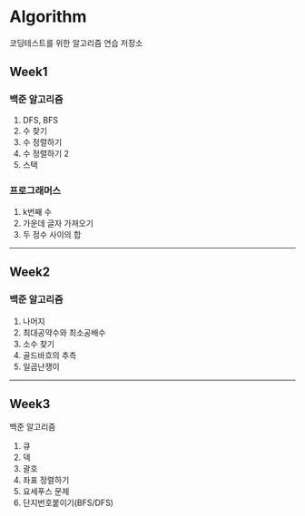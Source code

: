 # Algorithm
코딩테스트를 위한 알고리즘 연습 저장소

## Week1

### 백준 알고리즘 

  1. DFS, BFS
  2. 수 찾기
  3. 수 정렬하기
  4. 수 정렬하기 2
  5. 스택

### 프로그래머스 

  1. k번째 수
  2. 가운데 글자 가져오기
  3. 두 정수 사이의 합

***

## Week2

### 백준 알고리즘 

  1. 나머지
  2. 최대공약수와 최소공배수
  3. 소수 찾기
  4. 골드바흐의 추측
  5. 일곱난쟁이

***

## Week3

백준 알고리즘

1. 큐
2. 덱
3. 괄호
4. 좌표 정렬하기
5. 요세푸스 문제
6. 단지번호붙이기(BFS/DFS)